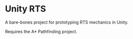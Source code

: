 # Unity RTS

A bare-bones project for prototyping RTS mechanics in Unity.

Requires the A* Pathfinding project.
